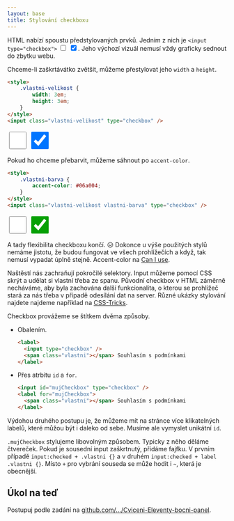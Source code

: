 ```yaml
---
layout: base
title: Stylování checkboxu
---
```


HTML nabízí spoustu předstylovaných prvků. Jedním z nich je `<input type="checkbox">` <input type="checkbox"> <input type="checkbox" checked>. Jeho výchozí vizuál nemusí vždy graficky sednout do zbytku webu.

Chceme-li zaškrtávátko zvětšit, můžeme přestylovat jeho `width` a `height`.

```html
<style>
	.vlastni-velikost {
		width: 3em;
		height: 3em;
	}
</style>
<input class="vlastni-velikost" type="checkbox" />
```

<style>
	.vlastni-velikost {
		width: 3em;
		height: 3em;
	}
</style>

<input class="vlastni-velikost" type="checkbox"> <input class="vlastni-velikost" type="checkbox" checked>

Pokud ho chceme přebarvit, můžeme sáhnout po `accent-color`.

```html
<style>
	.vlastni-barva {
		accent-color: #06a004;
	}
</style>
<input class="vlastni-velikost vlastni-barva" type="checkbox" />
```

<style>
	.vlastni-barva {
		accent-color: #06a004; /* zelená */
	}
</style>

<input class="vlastni-velikost vlastni-barva" type="checkbox"> <input class="vlastni-velikost vlastni-barva" type="checkbox" checked>

A tady flexibilita checkboxu končí. 😥 Dokonce u výše použitých stylů nemáme jistotu, že budou fungovat ve všech prohlížečích a když, tak nemusí vypadat úplně stejně. Accent-color na [Can I use](https://caniuse.com/?search=accent-color).

Naštěstí nás zachraňují pokročilé selektory. Input můžeme pomocí CSS skrýt a udělat si vlastní třeba ze spanu. Původní checkbox v HTML záměrně necháváme, aby byla zachována další funkcionalita, o kterou se prohlížeč stará za nás třeba v případě odesílání dat na server. Různé ukázky stylování najdete najdeme například na [CSS-Tricks](https://css-tricks.com/the-checkbox-hack/).

Checkbox provážeme se štítkem dvěma způsoby.

- Obalením.

  ```html
  <label>
  	<input type="checkbox" />
  	<span class="vlastni"></span> Souhlasím s podmínkami
  </label>
  ```

- Přes atrbitu `id` a `for`.

  ```html
  <input id="mujCheckbox" type="checkbox" />
  <label for="mujCheckbox">
  	<span class="vlastni"></span> Souhlasím s podmínkami
  </label>
  ```

Výdohou druhého postupu je, že můžeme mít na stránce více klikatelných labelů, které můžou být i daleko od sebe. Musíme ale vymyslet unikátní `id`.

`.mujCheckbox` stylujeme libovolným způsobem. Typicky z něho děláme čtvereček. Pokud je sousední input zaškrtnutý, přidáme fajfku. V prvním případě `input:checked + .vlastni {}` a v druhém `input:checked + label .vlastni {}`. Místo `+` pro vybrání souseda se může hodit i `~`, která je obecnější.

## Úkol na teď

Postupuj podle zadání na [github.com/…/Cviceni-Eleventy-bocni-panel](https://github.com/Czechitas-podklady-WEB/Cviceni-Eleventy-bocni-panel).
